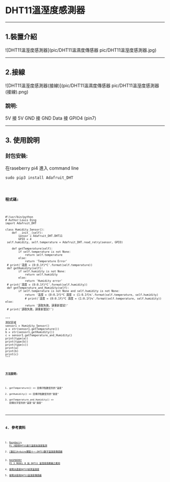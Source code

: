 # DHT11溫溼度感測器
---
## 1.裝置介紹
![DHT11溫溼度感測器](pic/DHT11溫濕度傳感器 pic/DHT11溫溼度感測器.jpg)

---
## 2.接線
![DHT11溫溼度感測器(接線)](pic/DHT11溫濕度傳感器 pic/DHT11溫溼度感測器(接線).png)
### 說明:
5V 接 5V
GND 接 GND
Data 接 GPIO4 (pin7)

---
## 3. 使用說明
### 封包安裝:
在raseberry pi4 進入 command line
<pre><code>sudo pip3 install Adafruit_DHT<code></pre>

### 程式碼:
<pre><code>
#!/usr/bin/python  
# Author:Louis Ding  
import Adafruit_DHT  
  
class Humidity_Sensor():  
    def __init__(self):  
        sensor = Adafruit_DHT.DHT11  
        GPIO = 4  
 self.humidity, self.temperature = Adafruit_DHT.read_retry(sensor, GPIO)  
  
    def getTemperature(self):  
        if self.temperature is not None:  
            return self.temperature  
        else:  
            return 'Temperature Error'  
 # print('溫度 = {0:0.1f}*C'.format(self.temperature))  
 def getHumidity(self):  
        if self.humidity is not None:  
            return self.humidity  
        else:  
            return 'Humidity error'  
 # print('濕度 = {0:0.1f}*C'.format(self.humidity))  
 def getTemperature_and_Humidity(self):  
        if self.temperature is not None and self.humidity is not None:  
            return '溫度 = {0:0.1f}*C 濕度 = {1:0.1f}%'.format(self.temperature, self.humidity)  
            # print('溫度 = {0:0.1f}*C 濕度 = {1:0.1f}%'.format(self.temperature, self.humidity)) else:  
            return '讀取失敗，請重新嘗試!'  
 # print('讀取失敗，請重新嘗試!')  
  
  
"""  
測試區域  
sensor1 = Humidity_Sensor()  
a = str(sensor1.getTemperature())  
b = str(sensor1.getHumidity())  
c = sensor1.getTemperature_and_Humidity()  
print(type(a))  
print(type(b))  
print(type(c))  
print(a)  
print(b)  
print(c)  
"""
<code></pre>

### 方法說明:
1.  getTemperature() => 回傳浮點數型別的"溫度"  
2.  getHumidity() => 回傳浮點數型別的"濕度"  
3.  getTemperature_and_Humidity() => 回傳文字型別的"溫度"與"濕度"  
---

## 4. 參考資料
1.  [Raspberry Pi 3使用DHT11進行溫度與濕度監測](https://sites.google.com/site/zsgititit/home/raspberry-shu-mei-pai/raspberry-shi-yongdht11jin-xing-wen-du-yu-shi-du-jian-ce)  <br />
2.  [[筆記]Arduino實驗十一:DHT11數字溫濕度傳感器](https://a091234765.pixnet.net/blog/post/400005313-%5b%e7%ad%86%e8%a8%98%5darduino%e5%af%a6%e9%a9%97%e5%8d%81%e4%b8%80%3adht11%e6%95%b8%e5%ad%97%e6%ba%ab%e6%bf%95%e5%ba%a6%e5%82%b3%e6%84%9f%e5%99%a8)  <br />
3.  [RASPBERRY PI 3 MODEL B 與 DHT11 溫溼度感應器之應用](https://blog.everlearn.tw/%E7%95%B6-python-%E9%81%87%E4%B8%8A-raspberry-pi/raspberry-pi-3-model-b-%E8%88%87-dht11-%E6%BA%AB%E6%BA%BC%E5%BA%A6%E6%84%9F%E6%87%89%E5%99%A8%E4%B9%8B%E6%87%89%E7%94%A8)  </br>
4.  [樹莓派連接DHT22偵測溫濕度](https://ithelp.ithome.com.tw/articles/10238029)
5.  [樹莓派使用DHT11溫濕度傳感器](https://kknews.cc/zh-tw/digital/ea26b4q.html)  <br />

